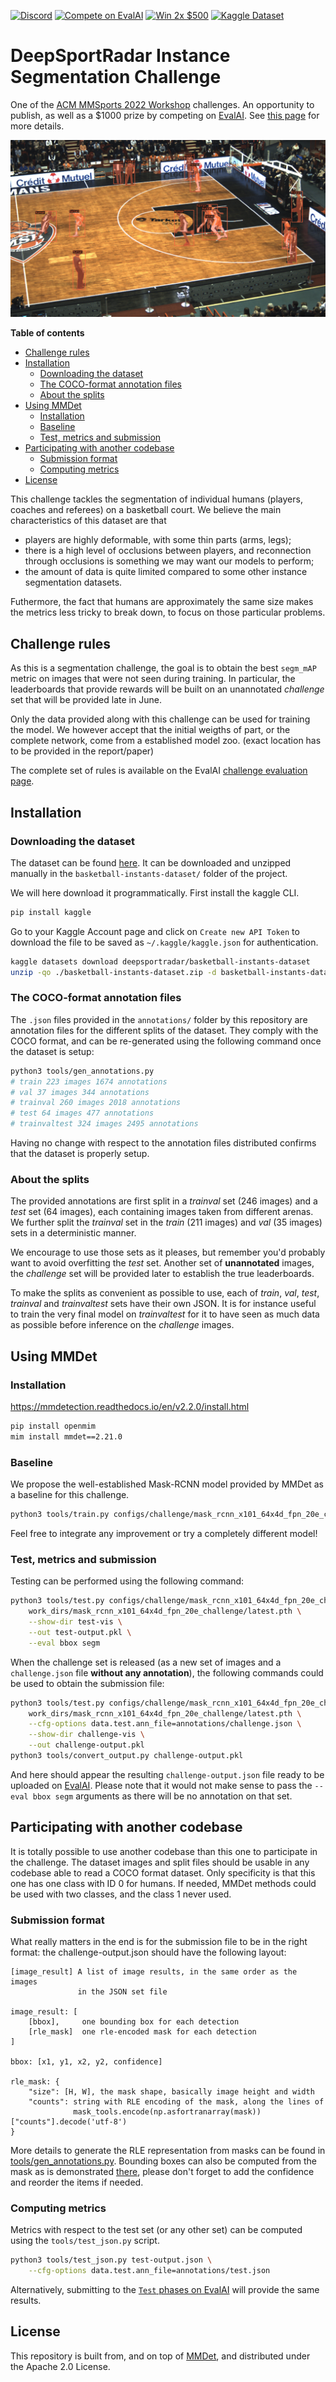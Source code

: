 [![Discord](https://badgen.net/badge/icon/discord?icon=discord&label)](https://discord.gg/JvMQgMkpkm)
[![Compete on EvalAI](https://badgen.net/badge/compete%20on/EvalAI/blue)](https://eval.ai/web/challenges/challenge-page/1685/overview)
[![Win 2x $500](https://badgen.net/badge/win/2x%20%24500/yellow)](http://mmsports.multimedia-computing.de/mmsports2022/challenge.html)
[![Kaggle Dataset](https://badgen.net/badge/kaggle/dataset/blue)](https://www.kaggle.com/datasets/deepsportradar/basketball-instants-dataset)

# DeepSportRadar Instance Segmentation Challenge <!-- omit in toc -->

One of the [ACM MMSports 2022 Workshop](http://mmsports.multimedia-computing.de/mmsports2022/index.html) challenges. An opportunity to publish, as well as a $1000 prize by competing on [EvalAI](https://eval.ai/web/challenges/challenge-page/1685/overview). See [this page](http://mmsports.multimedia-computing.de/mmsports2022/challenge.html) for more details.

![Instance segmentation banner](https://raw.githubusercontent.com/DeepSportRadar/instance-segmentation-challenge/master/assets/banner.png)

**Table of contents**
- [Challenge rules](#challenge-rules)
- [Installation](#installation)
  - [Downloading the dataset](#downloading-the-dataset)
  - [The COCO-format annotation files](#the-coco-format-annotation-files)
  - [About the splits](#about-the-splits)
- [Using MMDet](#using-mmdet)
  - [Installation](#installation-1)
  - [Baseline](#baseline)
  - [Test, metrics and submission](#test-metrics-and-submission)
- [Participating with another codebase](#participating-with-another-codebase)
  - [Submission format](#submission-format)
  - [Computing metrics](#computing-metrics)
- [License](#license)

This challenge tackles the segmentation of individual humans (players, coaches and referees) on a basketball court. We believe the main characteristics of this dataset are that

- players are highly deformable, with some thin parts (arms, legs);
- there is a high level of occlusions between players, and reconnection through occlusions is something we may want our models to perform;
- the amount of data is quite limited compared to some other instance segmentation datasets.

Futhermore, the fact that humans are approximately the same size makes the metrics less tricky to break down, to focus on those particular problems.

## Challenge rules

As this is a segmentation challenge, the goal is to obtain the best `segm_mAP` metric on images that were not seen during training. In particular, the leaderboards that provide rewards will be built on an unannotated *challenge* set that will be provided late in June.

Only the data provided along with this challenge can be used for training the model. We however accept that the initial weigths of part, or the complete network, come from a established model zoo. (exact location has to be provided in the report/paper)

The complete set of rules is available on the EvalAI [challenge evaluation page](https://eval.ai/web/challenges/challenge-page/1685/evaluation).

## Installation

### Downloading the dataset

The dataset can be found [here](https://www.kaggle.com/datasets/deepsportradar/basketball-instants-dataset). It can be downloaded and unzipped manually in the `basketball-instants-dataset/` folder of the project.

We will here download it programmatically. First install the kaggle CLI.

```bash
pip install kaggle
```

Go to your Kaggle Account page and click on `Create new API Token` to download the file to be saved as `~/.kaggle/kaggle.json` for authentication.

```bash
kaggle datasets download deepsportradar/basketball-instants-dataset
unzip -qo ./basketball-instants-dataset.zip -d basketball-instants-dataset
```

### The COCO-format annotation files

The `.json` files provided in the `annotations/` folder by this repository are annotation files for the different splits of the dataset. They comply with the COCO format, and can be re-generated using the following command once the dataset is setup:

```bash
python3 tools/gen_annotations.py
# train 223 images 1674 annotations
# val 37 images 344 annotations
# trainval 260 images 2018 annotations
# test 64 images 477 annotations
# trainvaltest 324 images 2495 annotations
```

Having no change with respect to the annotation files distributed confirms that the dataset is properly setup.

### About the splits

The provided annotations are first split in a *trainval* set (246 images) and a *test* set (64 images), each containing images taken from different arenas. We further split the *trainval* set in the *train* (211 images) and *val* (35 images) sets in a deterministic manner.

We encourage to use those sets as it pleases, but remember you'd probably want to avoid overfitting the *test* set. Another set of **unannotated** images, the *challenge* set will be provided later to establish the true leaderboards.

To make the splits as convenient as possible to use, each of *train*, *val*, *test*, *trainval* and *trainvaltest* sets have their own JSON. It is for instance useful to train the very final model on *trainvaltest* for it to have seen as much data as possible before inference on the *challenge* images.

## Using MMDet

### Installation

https://mmdetection.readthedocs.io/en/v2.2.0/install.html


```bash
pip install openmim
mim install mmdet==2.21.0
```

### Baseline

We propose the well-established Mask-RCNN model provided by MMDet as a baseline for this challenge.

```bash
python3 tools/train.py configs/challenge/mask_rcnn_x101_64x4d_fpn_20e_challenge.py
```

Feel free to integrate any improvement or try a completely different model!

### Test, metrics and submission

Testing can be performed using the following command:

```bash
python3 tools/test.py configs/challenge/mask_rcnn_x101_64x4d_fpn_20e_challenge.py \
    work_dirs/mask_rcnn_x101_64x4d_fpn_20e_challenge/latest.pth \
    --show-dir test-vis \
    --out test-output.pkl \
    --eval bbox segm
```

When the challenge set is released (as a new set of images and a `challenge.json` file **without any annotation**), the following commands could be used to obtain the submission file:

```bash
python3 tools/test.py configs/challenge/mask_rcnn_x101_64x4d_fpn_20e_challenge.py \
    work_dirs/mask_rcnn_x101_64x4d_fpn_20e_challenge/latest.pth \
    --cfg-options data.test.ann_file=annotations/challenge.json \
    --show-dir challenge-vis \
    --out challenge-output.pkl
python3 tools/convert_output.py challenge-output.pkl
```

And here should appear the resulting `challenge-output.json` file ready to be uploaded on [EvalAI](https://eval.ai/web/challenges/challenge-page/1685/overview). Please note that it would not make sense to pass the `--eval bbox segm` arguments as there will be no annotation on that set.

## Participating with another codebase

It is totally possible to use another codebase than this one to participate in the challenge. The dataset images and split files should be usable in any codebase able to read a COCO format dataset. Only specificity is that this one has one class with ID 0 for humans. If needed, MMDet methods could be used with two classes, and the class 1 never used.

### Submission format

What really matters in the end is for the submission file to be in the right format: the challenge-output.json should have the following layout:

```
[image_result] A list of image results, in the same order as the images
               in the JSON set file

image_result: [
    [bbox],     one bounding box for each detection
    [rle_mask]  one rle-encoded mask for each detection
]

bbox: [x1, y1, x2, y2, confidence]

rle_mask: {
    "size": [H, W], the mask shape, basically image height and width
    "counts": string with RLE encoding of the mask, along the lines of
              mask_tools.encode(np.asfortranarray(mask))["counts"].decode('utf-8')
}
```

More details to generate the RLE representation from masks can be found in [tools/gen_annotations.py](tools/gen_annotations.py#L47=). Bounding boxes can also be computed from the mask as is demonstrated [there](tools/gen_annotations.py#L54=), please don't forget to add the confidence and reorder the items if needed.

### Computing metrics

Metrics with respect to the test set (or any other set) can be computed using the `tools/test_json.py` script.

```bash
python3 tools/test_json.py test-output.json \
    --cfg-options data.test.ann_file=annotations/test.json
```

Alternatively, submitting to the [`Test` phases on EvalAI](https://eval.ai/web/challenges/challenge-page/1685/phases) will provide the same results.

## License

This repository is built from, and on top of [MMDet](https://github.com/open-mmlab/mmdetection), and distributed under the Apache 2.0 License.
